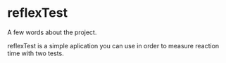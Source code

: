 # reflexTest

A few words about the project.

reflexTest is a simple aplication you can use in order to measure reaction time with two tests. 
